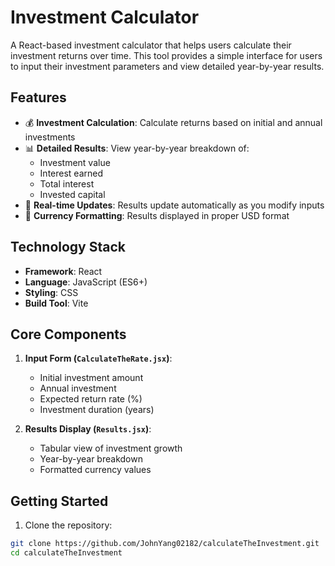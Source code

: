# Investment Calculator

A React-based investment calculator that helps users calculate their investment returns over time. This tool provides a simple interface for users to input their investment parameters and view detailed year-by-year results.

## Features

- 💰 **Investment Calculation**: Calculate returns based on initial and annual investments
- 📊 **Detailed Results**: View year-by-year breakdown of:
  - Investment value
  - Interest earned
  - Total interest
  - Invested capital
- 🔄 **Real-time Updates**: Results update automatically as you modify inputs
- 💱 **Currency Formatting**: Results displayed in proper USD format

## Technology Stack

- **Framework**: React
- **Language**: JavaScript (ES6+)
- **Styling**: CSS
- **Build Tool**: Vite

## Core Components

1. **Input Form (`CalculateTheRate.jsx`)**:

   - Initial investment amount
   - Annual investment
   - Expected return rate (%)
   - Investment duration (years)

2. **Results Display (`Results.jsx`)**:
   - Tabular view of investment growth
   - Year-by-year breakdown
   - Formatted currency values

## Getting Started

1. Clone the repository:

```bash
git clone https://github.com/JohnYang02182/calculateTheInvestment.git
cd calculateTheInvestment
```
